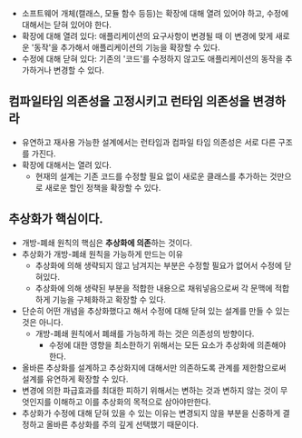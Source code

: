 - 소프트웨어 개체(캘래스, 모듈 함수 등등)는 확장에 대해 열려 있어야 하고, 수정에 대해서는 닫혀 있어야 한다.
- 확장에 대해 열려 있다: 애플리케이션의 요구사항이 변경될 때 이 변경에 맞게 새로운 '동작'을 추가해서 애플리케이션의 기능을 확장할 수 있다.
- 수정에 대해 닫혀 있다: 기존의 '코드'를 수정하지 않고도 애플리케이션의 동작을 추가하거나 변경할 수 있다.


## 컴파일타임 의존성을 고정시키고 런타임 의존성을 변경하라
- 유연하고 재사용 가능한 설계에서는 런타임과 컴파일 타임 의존성은 서로 다른 구조를 가진다.
- 확장에 대해서는 열려 있다.
  - 현재의 설계는 기존 코드를 수정할 필요 없이 새로운 클래스를 추가하는 것만으로 새로운 할인 정책을 확장할 수 있다.

## 추상화가 핵심이다.
- 개방-폐쇄 원칙의 핵심은 **추상화에 의존**하는 것이다.
- 추상화가 개방-폐쇄 원칙을 가능하게 만드는 이유
  - 추상화에 의해 생략되지 않고 남겨지는 부분은 수정할 필요가 없어서 수정에 닫혀있다.
  - 추상화에 의해 생략된 부분을 적합한 내용으로 채워넣음으로써 각 문맥에 적합하게 기능을 구체화하고 확장할 수 있다.
- 단순히 어떤 개념을 추상화했다고 해서 수정에 대해 닫혀 있는 설계를 만들 수 있는 것은 아니다.
  - 개방-폐쇄 원칙에서 폐쇄를 가능하게 하는 것은 의존성의 방향이다.
    - 수정에 대한 영향을 최소한하기 위해서는 모든 요소가 추상화에 의존해야 한다.
- 올바른 추상화를 설계하고 추상화지에 대해서만 의존하도록 관계를 제한함으로써 설계를 유연하게 확장할 수 있다.
- 변경에 의한 파급효과를 최대한 피하기 위해서는 변하는 것과 변하지 않는 것이 무엇인지를 이해하고 이를 추상화의 목적으로 삼아야만한다.
- 추상화가 수정에 대해 닫혀 있을 수 있는 이유는 변경되지 않을 부분을 신중하게 결정하고 올바른 추상화를 주의 깊게 선택했기 때문이다.

